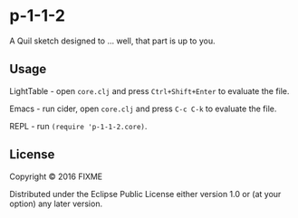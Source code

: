 # p-1-1-2

A Quil sketch designed to ... well, that part is up to you.

## Usage

LightTable - open `core.clj` and press `Ctrl+Shift+Enter` to evaluate the file.

Emacs - run cider, open `core.clj` and press `C-c C-k` to evaluate the file.

REPL - run `(require 'p-1-1-2.core)`.

## License

Copyright © 2016 FIXME

Distributed under the Eclipse Public License either version 1.0 or (at
your option) any later version.
